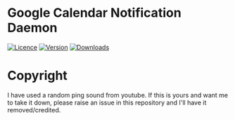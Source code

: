 # Google Calendar Notification Daemon

[![Licence](https://img.shields.io/github/license/hegde-atri/gcnd?color=red)](https://github.com/hegde-atri/gcnd/blob/main/LICENCE)
[![Version](https://img.shields.io/crates/v/gcnd?color=9cf)](https://crates.io/crates/gcnd/versions)
[![Downloads](https://img.shields.io/crates/d/gcnd)](https://crates.io/crates/gcnd)

# Copyright

I have used a random ping sound from youtube. If this is yours and want me to take it down, please raise an issue in this repository and I'll have it removed/credited.
